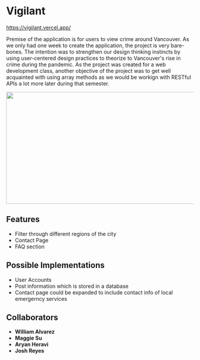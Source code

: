 # Vigilant

https://vigilant.vercel.app/

Premise of the application is for users to view crime around Vancouver. As we only had one week to create the application, the project is very bare-bones. The intention was to strengthen our design thinking instincts by using user-centered design practices to theorize to Vancouver's rise in crime during the pandemic. As the project was created for a web development class, another objective of the project was to get well acquainted with using array methods as we would be workign with RESTful APIs a lot more later during that semester. 

<img src="https://media.giphy.com/media/jn9zvMjtpvtQJEBYtZ/giphy.gif" width=533 height=300 />

## Features
- Filter through different regions of the city
- Contact Page
- FAQ section

## Possible Implementations
- User Accounts
- Post information which is stored in a database
- Contact page could be expanded to include contact info of local emergerncy services

## Collaborators
- **William Alvarez** 
- **Maggie Su** 
- **Aryan Heravi** 
- **Josh Reyes**
